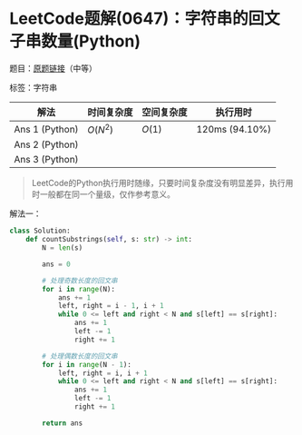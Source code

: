 # LeetCode题解(0647)：字符串的回文子串数量(Python)

题目：[原题链接](https://leetcode-cn.com/problems/palindromic-substrings/)（中等）

标签：字符串

| 解法           | 时间复杂度 | 空间复杂度 | 执行用时       |
| -------------- | ---------- | ---------- | -------------- |
| Ans 1 (Python) | $O(N^2)$   | $O(1)$     | 120ms (94.10%) |
| Ans 2 (Python) |            |            |                |
| Ans 3 (Python) |            |            |                |

>  LeetCode的Python执行用时随缘，只要时间复杂度没有明显差异，执行用时一般都在同一个量级，仅作参考意义。

解法一：

```python
class Solution:
    def countSubstrings(self, s: str) -> int:
        N = len(s)

        ans = 0

        # 处理奇数长度的回文串
        for i in range(N):
            ans += 1
            left, right = i - 1, i + 1
            while 0 <= left and right < N and s[left] == s[right]:
                ans += 1
                left -= 1
                right += 1

        # 处理偶数长度的回文串
        for i in range(N - 1):
            left, right = i, i + 1
            while 0 <= left and right < N and s[left] == s[right]:
                ans += 1
                left -= 1
                right += 1

        return ans
```
